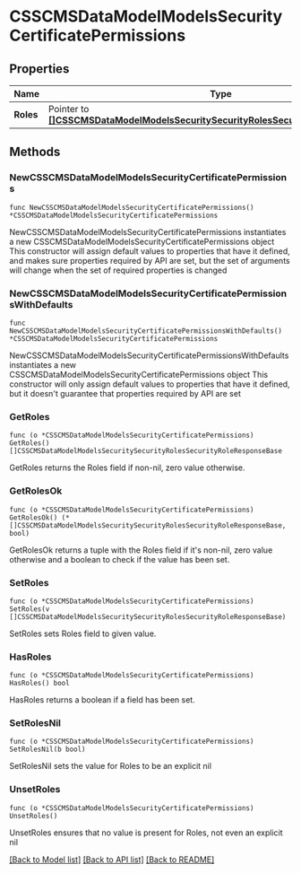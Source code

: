 # CSSCMSDataModelModelsSecurityCertificatePermissions

## Properties

Name | Type | Description | Notes
------------ | ------------- | ------------- | -------------
**Roles** | Pointer to [**[]CSSCMSDataModelModelsSecuritySecurityRolesSecurityRoleResponseBase**](CSSCMSDataModelModelsSecuritySecurityRolesSecurityRoleResponseBase.md) |  | [optional] 

## Methods

### NewCSSCMSDataModelModelsSecurityCertificatePermissions

`func NewCSSCMSDataModelModelsSecurityCertificatePermissions() *CSSCMSDataModelModelsSecurityCertificatePermissions`

NewCSSCMSDataModelModelsSecurityCertificatePermissions instantiates a new CSSCMSDataModelModelsSecurityCertificatePermissions object
This constructor will assign default values to properties that have it defined,
and makes sure properties required by API are set, but the set of arguments
will change when the set of required properties is changed

### NewCSSCMSDataModelModelsSecurityCertificatePermissionsWithDefaults

`func NewCSSCMSDataModelModelsSecurityCertificatePermissionsWithDefaults() *CSSCMSDataModelModelsSecurityCertificatePermissions`

NewCSSCMSDataModelModelsSecurityCertificatePermissionsWithDefaults instantiates a new CSSCMSDataModelModelsSecurityCertificatePermissions object
This constructor will only assign default values to properties that have it defined,
but it doesn't guarantee that properties required by API are set

### GetRoles

`func (o *CSSCMSDataModelModelsSecurityCertificatePermissions) GetRoles() []CSSCMSDataModelModelsSecuritySecurityRolesSecurityRoleResponseBase`

GetRoles returns the Roles field if non-nil, zero value otherwise.

### GetRolesOk

`func (o *CSSCMSDataModelModelsSecurityCertificatePermissions) GetRolesOk() (*[]CSSCMSDataModelModelsSecuritySecurityRolesSecurityRoleResponseBase, bool)`

GetRolesOk returns a tuple with the Roles field if it's non-nil, zero value otherwise
and a boolean to check if the value has been set.

### SetRoles

`func (o *CSSCMSDataModelModelsSecurityCertificatePermissions) SetRoles(v []CSSCMSDataModelModelsSecuritySecurityRolesSecurityRoleResponseBase)`

SetRoles sets Roles field to given value.

### HasRoles

`func (o *CSSCMSDataModelModelsSecurityCertificatePermissions) HasRoles() bool`

HasRoles returns a boolean if a field has been set.

### SetRolesNil

`func (o *CSSCMSDataModelModelsSecurityCertificatePermissions) SetRolesNil(b bool)`

 SetRolesNil sets the value for Roles to be an explicit nil

### UnsetRoles
`func (o *CSSCMSDataModelModelsSecurityCertificatePermissions) UnsetRoles()`

UnsetRoles ensures that no value is present for Roles, not even an explicit nil

[[Back to Model list]](../README.md#documentation-for-models) [[Back to API list]](../README.md#documentation-for-api-endpoints) [[Back to README]](../README.md)


